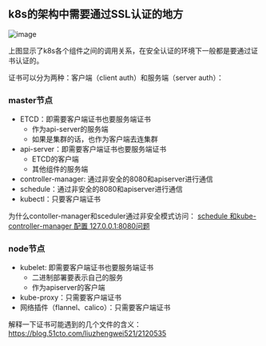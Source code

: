 
## k8s的架构中需要通过SSL认证的地方

![image](https://user-images.githubusercontent.com/12036324/69598284-d031cf80-1043-11ea-8283-ff623ace9829.png)

上图显示了k8s各个组件之间的调用关系，在安全认证的环境下一般都是要通过证书认证的。

证书可以分为两种：客户端（client auth）和服务端（server auth）：
### master节点

- ETCD：即需要客户端证书也要服务端证书
    + 作为api-server的服务端
    + 如果是集群的话，也作为客户端去连集群
- api-server：即需要客户端证书也要服务端证书
    + ETCD的客户端
    + 其他组件的服务端
- controller-manager: 通过非安全的8080和apiserver进行通信
- schedule：通过非安全的8080和apiserver进行通信
- kubectl：只要客户端证书

为什么contoller-manager和sceduler通过非安全模式访问： [schedule 和kube-controller-manager 配置 127.0.0.1:8080问题](https://github.com/easzlab/kubeasz/issues/397)
### node节点

- kubelet: 即需要客户端证书也要服务端证书
    + 二进制部署要表示自己的服务
    + 作为apiserver的客户端
- kube-proxy：只需要客户端证书
- 网络插件（flannel、calico）：只需要客户端证书




解释一下证书可能遇到的几个文件的含义：
https://blog.51cto.com/liuzhengwei521/2120535



